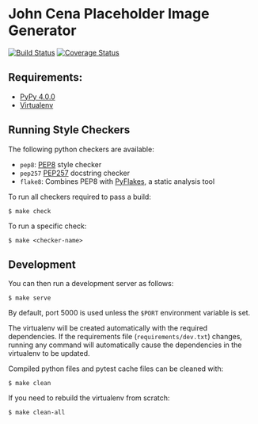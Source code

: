 # John Cena Placeholder Image Generator

[![Build Status](http://img.shields.io/travis/joshfriend/potatosalad/master.svg)](https://travis-ci.org/joshfriend/potatosalad)
[![Coverage Status](http://img.shields.io/coveralls/joshfriend/potatosalad/master.svg)](https://coveralls.io/r/joshfriend/potatosalad)

## Requirements:

* [PyPy 4.0.0](http://pypy.org/download.html)
* [Virtualenv](http://virtualenv.readthedocs.org/en/latest/virtualenv.html#installation)

## Running Style Checkers
The following python checkers are available:

* `pep8`: [PEP8](http://legacy.python.org/dev/peps/pep-0008/) style checker
* `pep257` [PEP257](http://legacy.python.org/dev/peps/pep-0257/) docstring checker
* `flake8`: Combines PEP8 with [PyFlakes](https://pypi.python.org/pypi/pyflakes), a static analysis tool

To run all checkers required to pass a build:

    $ make check

To run a specific check:

    $ make <checker-name>

## Development
You can then run a development server as follows:

    $ make serve

By default, port 5000 is used unless the `$PORT` environment variable is set.

The virtualenv will be created automatically with the required dependencies. If
the requirements file (`requirements/dev.txt`) changes, running any command will
automatically cause the dependencies in the virtualenv to be updated.

Compiled python files and pytest cache files can be cleaned with:

    $ make clean

If you need to rebuild the virtualenv from scratch:

    $ make clean-all

